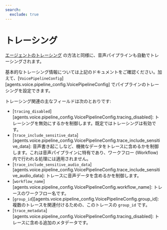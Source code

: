 ```yaml
---
search:
  exclude: true
---
```

# トレーシング

[エージェントのトレーシング](../tracing.md) の方法と同様に、音声パイプラインも自動でトレーシングされます。

基本的なトレーシング情報については上記のドキュメントをご確認ください。加えて、[`VoicePipelineConfig`][agents.voice.pipeline_config.VoicePipelineConfig] でパイプラインのトレーシングを設定できます。

トレーシング関連の主なフィールドは次のとおりです:

-   [`tracing_disabled`][agents.voice.pipeline_config.VoicePipelineConfig.tracing_disabled]: トレーシングを無効にするかを制御します。既定ではトレーシングは有効です。
-   [`trace_include_sensitive_data`][agents.voice.pipeline_config.VoicePipelineConfig.trace_include_sensitive_data]: 音声書き起こしなど、機微なデータをトレースに含めるかを制御します。これは音声パイプラインに特有であり、ワークフロー (Workflow) 内で行われる処理には適用されません。
-   [`trace_include_sensitive_audio_data`][agents.voice.pipeline_config.VoicePipelineConfig.trace_include_sensitive_audio_data]: トレースに音声データを含めるかを制御します。
-   [`workflow_name`][agents.voice.pipeline_config.VoicePipelineConfig.workflow_name]: トレースのワークフロー名です。
-   [`group_id`][agents.voice.pipeline_config.VoicePipelineConfig.group_id]: 複数のトレースを関連付けるための、このトレースの `group_id` です。
-   [`trace_metadata`][agents.voice.pipeline_config.VoicePipelineConfig.tracing_disabled]: トレースに含める追加のメタデータです。